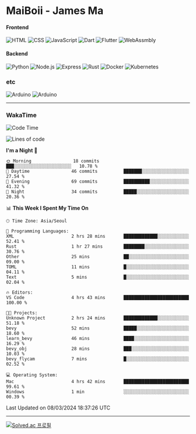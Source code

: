 # MaiBoii - James Ma

#### Frontend
![HTML](https://img.shields.io/badge/-HTML-E34F26?style=flat-square&logo=html5&logoColor=white)
![CSS](https://img.shields.io/badge/-CSS-1572B6?style=flat-square&logo=css3)
![JavaScript](https://img.shields.io/badge/-JavaScript-F7DF1E?style=flat-square&logo=javascript&logoColor=black)
![Dart](https://img.shields.io/badge/-Dart-0175C2?style=flat-square&logo=dart)
![Flutter](https://img.shields.io/badge/-Flutter-02569B?style=flat-square&logo=flutter)
![WebAssmbly](https://img.shields.io/badge/-WebAssembly-654FF0?style=flat-square&logo=webassembly&logoColor=white)


#### Backend
![Python](https://img.shields.io/badge/-Python-3776AB?style=flat-square&logo=python&logoColor=white)
![Node.js](https://img.shields.io/badge/-Node.js-339933?style=flat-square&logo=node.js&logoColor=white)
![Express](https://img.shields.io/badge/-Express-339933?style=flat-square&logo=express&logoColor=white)
![Rust](https://img.shields.io/badge/-Rust-000000?style=flat-square&logo=rust&logoColor=white)
![Docker](https://img.shields.io/badge/-Docker-2496ED?style=flat-square&logo=docker&logoColor=white)
![Kubernetes](https://img.shields.io/badge/-Kubernetes-326CE5?style=flat-square&logo=kubernetes&logoColor=white)


### etc
![Arduino](https://img.shields.io/badge/-Arduino-00878F?style=flat-square&logo=arduino&logoColor=white)
![Arduino](https://img.shields.io/badge/-Bevy-232326?style=flat-square&logo=bevy&logoColor=white)

---
### WakaTime
<!--START_SECTION:waka-->
![Code Time](http://img.shields.io/badge/Code%20Time-763%20hrs%2059%20mins-blue)

![Lines of code](https://img.shields.io/badge/From%20Hello%20World%20I%27ve%20Written-88.9%20thousand%20lines%20of%20code-blue)

**I'm a Night 🦉** 

```text
🌞 Morning                18 commits          ███░░░░░░░░░░░░░░░░░░░░░░   10.78 % 
🌆 Daytime                46 commits          ███████░░░░░░░░░░░░░░░░░░   27.54 % 
🌃 Evening                69 commits          ██████████░░░░░░░░░░░░░░░   41.32 % 
🌙 Night                  34 commits          █████░░░░░░░░░░░░░░░░░░░░   20.36 % 
```


📊 **This Week I Spent My Time On** 

```text
🕑︎ Time Zone: Asia/Seoul

💬 Programming Languages: 
XML                      2 hrs 28 mins       █████████████░░░░░░░░░░░░   52.41 % 
Rust                     1 hr 27 mins        ████████░░░░░░░░░░░░░░░░░   30.76 % 
Other                    25 mins             ██░░░░░░░░░░░░░░░░░░░░░░░   09.00 % 
TOML                     11 mins             █░░░░░░░░░░░░░░░░░░░░░░░░   04.11 % 
Text                     5 mins              █░░░░░░░░░░░░░░░░░░░░░░░░   02.04 % 

🔥 Editors: 
VS Code                  4 hrs 43 mins       █████████████████████████   100.00 % 

🐱‍💻 Projects: 
Unknown Project          2 hrs 24 mins       █████████████░░░░░░░░░░░░   51.18 % 
bevy                     52 mins             █████░░░░░░░░░░░░░░░░░░░░   18.60 % 
learn_bevy               46 mins             ████░░░░░░░░░░░░░░░░░░░░░   16.29 % 
bevy_obj                 28 mins             ███░░░░░░░░░░░░░░░░░░░░░░   10.03 % 
bevy_flycam              7 mins              █░░░░░░░░░░░░░░░░░░░░░░░░   02.52 % 

💻 Operating System: 
Mac                      4 hrs 42 mins       █████████████████████████   99.61 % 
Windows                  1 min               ░░░░░░░░░░░░░░░░░░░░░░░░░   00.39 % 
```


 Last Updated on 08/03/2024 18:37:26 UTC
<!--END_SECTION:waka-->
---
[![Solved.ac
프로필](http://mazassumnida.wtf/api/v2/generate_badge?boj=msu2020)](https://solved.ac/msu2020)
